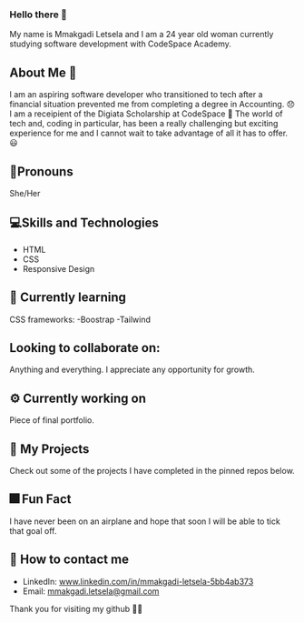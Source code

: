  ### Hello there 👋

 My name is Mmakgadi Letsela and I am a 24 year old woman currently studying software development with CodeSpace Academy. 

## About Me 💃
I am an aspiring software developer who transitioned to tech after a financial situation prevented me from completing a degree in Accounting. 😞
I am a receipient of the Digiata Scholarship at CodeSpace 🎊
The world of tech and, coding in particular, has been a really challenging but exciting experience for me and I cannot wait to take advantage of all it has to offer. 😃

## 🧍Pronouns
She/Her

## 💻Skills and Technologies
- HTML
- CSS
- Responsive Design

## 🛫 Currently learning
CSS frameworks:
-Boostrap
-Tailwind

## Looking to collaborate on: 
Anything and everything. I appreciate any opportunity for growth. 

## ⚙️ Currently working on 
Piece of final portfolio. 

## 📂 My Projects
Check out some of the projects I have completed in the pinned repos below.

## 🎆 Fun Fact
I have never been on an airplane and hope that soon I will be able to tick that goal off. 

## 📱 How to contact me
- LinkedIn: www.linkedin.com/in/mmakgadi-letsela-5bb4ab373
- Email: <mmakgadi.letsela@gmail.com>

Thank you for visiting my github 🧚‍♀️



